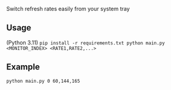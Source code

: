Switch refresh rates easily from your system tray

## Usage
(Python 3.11)
``
pip install -r requirements.txt
python main.py <MONITOR_INDEX> <RATE1,RATE2,...>
``

## Example

``python main.py 0 60,144,165``
